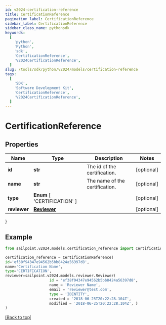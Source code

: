 ```yaml
---
id: v2024-certification-reference
title: CertificationReference
pagination_label: CertificationReference
sidebar_label: CertificationReference
sidebar_class_name: pythonsdk
keywords:
  [
    'python',
    'Python',
    'sdk',
    'CertificationReference',
    'V2024CertificationReference',
  ]
slug: /tools/sdk/python/v2024/models/certification-reference
tags:
  [
    'SDK',
    'Software Development Kit',
    'CertificationReference',
    'V2024CertificationReference',
  ]
---
```


# CertificationReference

## Properties

| Name | Type | Description | Notes |
| --- | --- | --- | --- |
| **id** | **str** | The id of the certification. | [optional] |
| **name** | **str** | The name of the certification. | [optional] |
| **type** | **Enum** [ 'CERTIFICATION' ] |  | [optional] |
| **reviewer** | [**Reviewer**](reviewer) |  | [optional] |

}

## Example

```python
from sailpoint.v2024.models.certification_reference import CertificationReference

certification_reference = CertificationReference(
id='ef38f94347e94562b5bb8424a56397d8',
name='Certification Name',
type='CERTIFICATION',
reviewer=sailpoint.v2024.models.reviewer.Reviewer(
                    id = 'ef38f94347e94562b5bb8424a56397d8',
                    name = 'Reviewer Name',
                    email = 'reviewer@test.com',
                    type = 'IDENTITY',
                    created = '2018-06-25T20:22:28.104Z',
                    modified = '2018-06-25T20:22:28.104Z', )
)

```

[[Back to top]](#)
